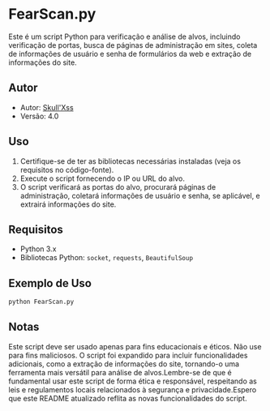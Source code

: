 # FearScan.py

Este é um script Python para verificação e análise de alvos, incluindo verificação de portas, busca de páginas de administração em sites, coleta de informações de usuário e senha de formulários da web e extração de informações do site.

## Autor

- Autor: [Skull'Xss](https://www.github.com/SkullXss/)
- Versão: 4.0

## Uso

1. Certifique-se de ter as bibliotecas necessárias instaladas (veja os requisitos no código-fonte).
2. Execute o script fornecendo o IP ou URL do alvo.
3. O script verificará as portas do alvo, procurará páginas de administração, coletará informações de usuário e senha, se aplicável, e extrairá informações do site.

## Requisitos

- Python 3.x
- Bibliotecas Python: `socket`, `requests`, `BeautifulSoup`

## Exemplo de Uso

```bash
python FearScan.py
```
## Notas
Este script deve ser usado apenas para fins educacionais e éticos. Não use para fins maliciosos. O script foi expandido para incluir funcionalidades adicionais, como a extração de informações do site, tornando-o uma ferramenta mais versátil para análise de alvos.Lembre-se de que é fundamental usar este script de forma ética e responsável, respeitando as leis e regulamentos locais relacionados à segurança e privacidade.Espero que este README atualizado reflita as novas funcionalidades do script.
